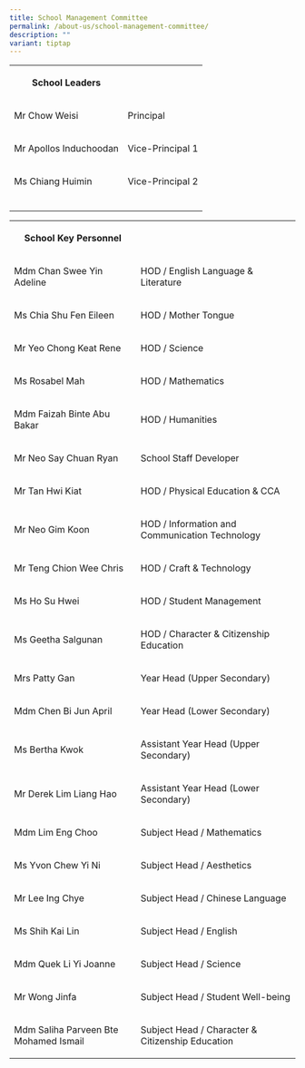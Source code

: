 ```yaml
---
title: School Management Committee
permalink: /about-us/school-management-committee/
description: ""
variant: tiptap
---
```

<table style="minWidth: 50px">
<colgroup>
<col>
<col>
</colgroup>
<tbody>
<tr>
<th rowspan="1" colspan="1">
<p>School Leaders</p>
</th>
<th rowspan="1" colspan="1">
<p></p>
</th>
</tr>
<tr>
<td rowspan="1" colspan="1">
<p>Mr Chow Weisi</p>
</td>
<td rowspan="1" colspan="1">
<p>Principal</p>
</td>
</tr>
<tr>
<td rowspan="1" colspan="1">
<p>Mr Apollos Induchoodan</p>
</td>
<td rowspan="1" colspan="1">
<p>Vice-Principal 1</p>
</td>
</tr>
<tr>
<td rowspan="1" colspan="1">
<p>Ms Chiang Huimin</p>
</td>
<td rowspan="1" colspan="1">
<p>Vice-Principal 2</p>
</td>
</tr>
<tr>
<td rowspan="1" colspan="1">
<p></p>
</td>
<td rowspan="1" colspan="1">
<p></p>
</td>
</tr>
</tbody>
</table>
<table style="minWidth: 50px">
<colgroup>
<col>
<col>
</colgroup>
<tbody>
<tr>
<th rowspan="1" colspan="1">
<p>School Key Personnel</p>
</th>
<th rowspan="1" colspan="1">
<p></p>
</th>
</tr>
<tr>
<td rowspan="1" colspan="1">
<p>Mdm Chan Swee Yin Adeline</p>
</td>
<td rowspan="1" colspan="1">
<p>HOD / English Language &amp; Literature</p>
</td>
</tr>
<tr>
<td rowspan="1" colspan="1">
<p>Ms Chia Shu Fen Eileen</p>
</td>
<td rowspan="1" colspan="1">
<p>HOD / Mother Tongue</p>
</td>
</tr>
<tr>
<td rowspan="1" colspan="1">
<p>Mr Yeo Chong Keat Rene</p>
</td>
<td rowspan="1" colspan="1">
<p>HOD / Science</p>
</td>
</tr>
<tr>
<td rowspan="1" colspan="1">
<p>Ms Rosabel Mah</p>
</td>
<td rowspan="1" colspan="1">
<p>HOD / Mathematics</p>
</td>
</tr>
<tr>
<td rowspan="1" colspan="1">
<p>Mdm Faizah Binte Abu Bakar</p>
</td>
<td rowspan="1" colspan="1">
<p>HOD / Humanities</p>
</td>
</tr>
<tr>
<td rowspan="1" colspan="1">
<p>Mr Neo Say Chuan Ryan</p>
</td>
<td rowspan="1" colspan="1">
<p>School Staff Developer</p>
</td>
</tr>
<tr>
<td rowspan="1" colspan="1">
<p>Mr Tan Hwi Kiat</p>
</td>
<td rowspan="1" colspan="1">
<p>HOD / Physical Education &amp; CCA</p>
</td>
</tr>
<tr>
<td rowspan="1" colspan="1">
<p>Mr Neo Gim Koon</p>
</td>
<td rowspan="1" colspan="1">
<p>HOD / Information and Communication Technology</p>
</td>
</tr>
<tr>
<td rowspan="1" colspan="1">
<p>Mr Teng Chion Wee Chris</p>
</td>
<td rowspan="1" colspan="1">
<p>HOD / Craft &amp; Technology</p>
</td>
</tr>
<tr>
<td rowspan="1" colspan="1">
<p>Ms Ho Su Hwei</p>
</td>
<td rowspan="1" colspan="1">
<p>HOD / Student Management</p>
</td>
</tr>
<tr>
<td rowspan="1" colspan="1">
<p>Ms Geetha Salgunan</p>
</td>
<td rowspan="1" colspan="1">
<p>HOD / Character &amp; Citizenship Education</p>
</td>
</tr>
<tr>
<td rowspan="1" colspan="1">
<p>Mrs Patty Gan</p>
</td>
<td rowspan="1" colspan="1">
<p>Year Head (Upper Secondary)</p>
</td>
</tr>
<tr>
<td rowspan="1" colspan="1">
<p>Mdm Chen Bi Jun April</p>
</td>
<td rowspan="1" colspan="1">
<p>Year Head (Lower Secondary)</p>
</td>
</tr>
<tr>
<td rowspan="1" colspan="1">
<p>Ms Bertha Kwok</p>
</td>
<td rowspan="1" colspan="1">
<p>Assistant Year Head (Upper Secondary)</p>
</td>
</tr>
<tr>
<td rowspan="1" colspan="1">
<p>Mr Derek Lim Liang Hao</p>
</td>
<td rowspan="1" colspan="1">
<p>Assistant Year Head (Lower Secondary)</p>
</td>
</tr>
<tr>
<td rowspan="1" colspan="1">
<p>Mdm Lim Eng Choo</p>
</td>
<td rowspan="1" colspan="1">
<p>Subject Head / Mathematics</p>
</td>
</tr>
<tr>
<td rowspan="1" colspan="1">
<p>Ms Yvon Chew Yi Ni</p>
</td>
<td rowspan="1" colspan="1">
<p>Subject Head / Aesthetics</p>
</td>
</tr>
<tr>
<td rowspan="1" colspan="1">
<p>Mr Lee Ing Chye</p>
</td>
<td rowspan="1" colspan="1">
<p>Subject Head / Chinese Language</p>
</td>
</tr>
<tr>
<td rowspan="1" colspan="1">
<p>Ms Shih Kai Lin</p>
</td>
<td rowspan="1" colspan="1">
<p>Subject Head / English</p>
</td>
</tr>
<tr>
<td rowspan="1" colspan="1">
<p>Mdm Quek Li Yi Joanne</p>
</td>
<td rowspan="1" colspan="1">
<p>Subject Head / Science</p>
</td>
</tr>
<tr>
<td rowspan="1" colspan="1">
<p>Mr Wong Jinfa</p>
</td>
<td rowspan="1" colspan="1">
<p>Subject Head / Student Well-being</p>
</td>
</tr>
<tr>
<td rowspan="1" colspan="1">
<p>Mdm Saliha Parveen Bte Mohamed Ismail</p>
</td>
<td rowspan="1" colspan="1">
<p>Subject Head / Character &amp; Citizenship Education</p>
</td>
</tr>
</tbody>
</table>
<p></p>